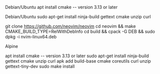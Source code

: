 Debian/Ubuntu
apt install cmake -- version 3.13 or later

Debian/Ubuntu
sudo apt-get install ninja-build gettext cmake unzip curl

git clone https://github.com/neovim/neovim
cd neovim && make CMAKE_BUILD_TYPE=RelWithDebInfo
cd build && cpack -G DEB && sudo dpkg -i nvim-linux64.deb

Alpine

apt install cmake -- version 3.13 or later
sudo apt-get install ninja-build gettext cmake unzip curl
apk add build-base cmake coreutils curl unzip gettext-tiny-dev
sudo make install